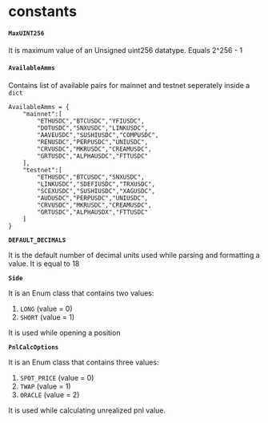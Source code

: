 # constants

#### `MaxUINT256` 

It is maximum value of an Unsigned uint256 datatype. Equals  2^256 - 1

#### `AvailableAmms`

Contains list of available pairs for mainnet and testnet seperately inside a `dict`

```text
AvailableAmms = {
    "mainnet":[
        "ETHUSDC","BTCUSDC","YFIUSDC",
        "DOTUSDC","SNXUSDC","LINKUSDC",
        "AAVEUSDC","SUSHIUSDC","COMPUSDC",
        "RENUSDC","PERPUSDC","UNIUSDC",
        "CRVUSDC","MKRUSDC","CREAMUSDC",
        "GRTUSDC","ALPHAUSDC","FTTUSDC"
    ],
    "testnet":[
        "ETHUSDC","BTCUSDC","SNXUSDC",
        "LINKUSDC","SDEFIUSDC","TRXUSDC",
        "SCEXUSDC","SUSHIUSDC","XAGUSDC",
        "AUDUSDC","PERPUSDC","UNIUSDC",
        "CRVUSDC","MKRUSDC","CREAMUSDC",
        "GRTUSDC","ALPHAUSDX","FTTUSDC"
    ]
}
```

**`DEFAULT_DECIMALS`**

It is the default number of decimal units used while parsing and formatting a value. It is equal to 18

**`Side`**

It is an Enum class that contains two values:

1. `LONG` \(value = 0\)
2. `SHORT` \(value = 1\)

It is used while opening a position

**`PnlCalcOptions`**

It is an Enum class that contains three values:

1. `SPOT_PRICE` \(value = 0\)
2. `TWAP` \(value = 1\)
3. `ORACLE`  \(value = 2\)

It is used while calculating unrealized pnl value.

